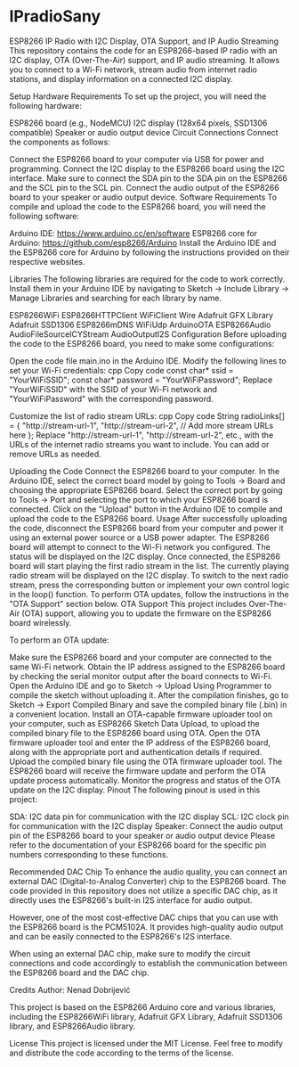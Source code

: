 # IPradioSany

ESP8266 IP Radio with I2C Display, OTA Support, and IP Audio Streaming
This repository contains the code for an ESP8266-based IP radio with an I2C display, OTA (Over-The-Air) support, and IP audio streaming. It allows you to connect to a Wi-Fi network, stream audio from internet radio stations, and display information on a connected I2C display.

Setup
Hardware Requirements
To set up the project, you will need the following hardware:

ESP8266 board (e.g., NodeMCU)
I2C display (128x64 pixels, SSD1306 compatible)
Speaker or audio output device
Circuit Connections
Connect the components as follows:

Connect the ESP8266 board to your computer via USB for power and programming.
Connect the I2C display to the ESP8266 board using the I2C interface. Make sure to connect the SDA pin to the SDA pin on the ESP8266 and the SCL pin to the SCL pin.
Connect the audio output of the ESP8266 board to your speaker or audio output device.
Software Requirements
To compile and upload the code to the ESP8266 board, you will need the following software:

Arduino IDE: https://www.arduino.cc/en/software
ESP8266 core for Arduino: https://github.com/esp8266/Arduino
Install the Arduino IDE and the ESP8266 core for Arduino by following the instructions provided on their respective websites.

Libraries
The following libraries are required for the code to work correctly. Install them in your Arduino IDE by navigating to Sketch -> Include Library -> Manage Libraries and searching for each library by name.

ESP8266WiFi
ESP8266HTTPClient
WiFiClient
Wire
Adafruit GFX Library
Adafruit SSD1306
ESP8266mDNS
WiFiUdp
ArduinoOTA
ESP8266Audio
AudioFileSourceICYStream
AudioOutputI2S
Configuration
Before uploading the code to the ESP8266 board, you need to make some configurations:

Open the code file main.ino in the Arduino IDE.
Modify the following lines to set your Wi-Fi credentials:
cpp
Copy code
const char* ssid = "YourWiFiSSID";
const char* password = "YourWiFiPassword";
Replace "YourWiFiSSID" with the SSID of your Wi-Fi network and "YourWiFiPassword" with the corresponding password.

Customize the list of radio stream URLs:
cpp
Copy code
String radioLinks[] = {
  "http://stream-url-1",
  "http://stream-url-2",
  // Add more stream URLs here
};
Replace "http://stream-url-1", "http://stream-url-2", etc., with the URLs of the internet radio streams you want to include. You can add or remove URLs as needed.

Uploading the Code
Connect the ESP8266 board to your computer.
In the Arduino IDE, select the correct board model by going to Tools -> Board and choosing the appropriate ESP8266 board.
Select the correct port by going to Tools -> Port and selecting the port to which your ESP8266 board is connected.
Click on the "Upload" button in the Arduino IDE to compile and upload the code to the ESP8266 board.
Usage
After successfully uploading the code, disconnect the ESP8266 board from your computer and power it using an external power source or a USB power adapter.
The ESP8266 board will attempt to connect to the Wi-Fi network you configured. The status will be displayed on the I2C display.
Once connected, the ESP8266 board will start playing the first radio stream in the list. The currently playing radio stream will be displayed on the I2C display.
To switch to the next radio stream, press the corresponding button or implement your own control logic in the loop() function.
To perform OTA updates, follow the instructions in the "OTA Support" section below.
OTA Support
This project includes Over-The-Air (OTA) support, allowing you to update the firmware on the ESP8266 board wirelessly.

To perform an OTA update:

Make sure the ESP8266 board and your computer are connected to the same Wi-Fi network.
Obtain the IP address assigned to the ESP8266 board by checking the serial monitor output after the board connects to Wi-Fi.
Open the Arduino IDE and go to Sketch -> Upload Using Programmer to compile the sketch without uploading it.
After the compilation finishes, go to Sketch -> Export Compiled Binary and save the compiled binary file (.bin) in a convenient location.
Install an OTA-capable firmware uploader tool on your computer, such as ESP8266 Sketch Data Upload, to upload the compiled binary file to the ESP8266 board using OTA.
Open the OTA firmware uploader tool and enter the IP address of the ESP8266 board, along with the appropriate port and authentication details if required.
Upload the compiled binary file using the OTA firmware uploader tool. The ESP8266 board will receive the firmware update and perform the OTA update process automatically.
Monitor the progress and status of the OTA update on the I2C display.
Pinout
The following pinout is used in this project:

SDA: I2C data pin for communication with the I2C display
SCL: I2C clock pin for communication with the I2C display
Speaker: Connect the audio output pin of the ESP8266 board to your speaker or audio output device
Please refer to the documentation of your ESP8266 board for the specific pin numbers corresponding to these functions.

Recommended DAC Chip
To enhance the audio quality, you can connect an external DAC (Digital-to-Analog Converter) chip to the ESP8266 board. The code provided in this repository does not utilize a specific DAC chip, as it directly uses the ESP8266's built-in I2S interface for audio output.

However, one of the most cost-effective DAC chips that you can use with the ESP8266 board is the PCM5102A. It provides high-quality audio output and can be easily connected to the ESP8266's I2S interface.

When using an external DAC chip, make sure to modify the circuit connections and code accordingly to establish the communication between the ESP8266 board and the DAC chip.

Credits
Author: Nenad Dobrijević

This project is based on the ESP8266 Arduino core and various libraries, including the ESP8266WiFi library, Adafruit GFX Library, Adafruit SSD1306 library, and ESP8266Audio library.

License
This project is licensed under the MIT License. Feel free to modify and distribute the code according to the terms of the license.




